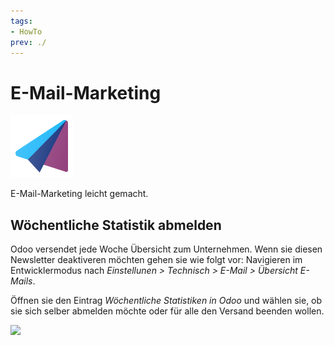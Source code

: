 ```yaml
---
tags:
- HowTo
prev: ./
---
```

# E-Mail-Marketing
![icons_odoo_mass_mailing](assets/icons_odoo_mass_mailing.png)

E-Mail-Marketing leicht gemacht.

## Wöchentliche Statistik abmelden

Odoo versendet jede Woche Übersicht zum Unternehmen. Wenn sie diesen Newsletter deaktiveren möchten gehen sie wie folgt vor: Navigieren im Entwicklermodus nach *Einstellunen > Technisch > E-Mail > Übersicht E-Mails*.

Öffnen sie den Eintrag *Wöchentliche Statistiken in Odoo* und wählen sie, ob sie sich selber abmelden möchte oder für alle den Versand beenden wollen.

![](assets/E-Mail-Marketing%20Versand%20beenden.png)